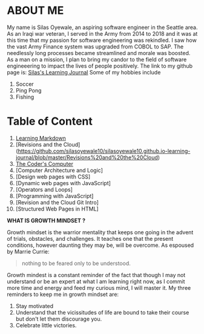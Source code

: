                       
# ABOUT ME #
My name is Silas Oyewale, an aspiring software engineer in the Seattle area. As an Iraqi war veteran, I served in the Army from 2014 to 2018 and it was at this time that my passion for software engineering was rekindled. I saw how the vast Army Finance system was upgraded from COBOL to SAP. The needlessly long processes became streamlined and morale was boosted. As a man on a mission, I plan to bring my candor to the field of software engineeering to impact the lives of people positively. 
The link to my github page is: [Silas's Learning Journal](https://github.com/silasoyewale10)
Some of my hobbies include 
1. Soccer
2. Ping Pong
3. Fishing

# Table of Content #
1. [Learning Markdown](https://github.com/silasoyewale10/silasoyewale10.github.io-learning-journal/blob/master/LearningMarkdown.md)
2. [Revisions and the Cloud] (https://github.com/silasoyewale10/silasoyewale10.github.io-learning-journal/blob/master/Revisions%20and%20the%20Cloud)
3. [The Coder's Computer](https://github.com/silasoyewale10/silasoyewale10.github.io-learning-journal/blob/master/The%20Coder's%20Computer)
4. [Computer Architecture and Logic]
5. [Design web pages with CSS]
6. [Dynamic web pages with JavaScript]
7. [Operators and Loops]
8. [Programming with JavaScript]
9. [Revision and the Cloud Git Intro]
10. [Structured Web Pages in HTML]

**WHAT IS GROWTH MINDSET ?**

Growth mindset is the warrior mentality that keeps one going in the advent of trials, obstacles, and challenges. It teaches one that the present conditions, however daunting they may be, will be overcome. As espoused by Marrie Currie:
>nothing to be feared only to be understood. 

Growth mindest is a constant reminder of the fact that though I may not understand or be an expert at what I am learning right now, as I commit more time and energy and feed my curious mind, I will master it.
My three reminders to keep me in growth mindset are:
1. Stay motivated
2. Understand that the vicissitudes of life are bound to take their course but don't let them discourage you. 
3. Celebrate little victories. 


